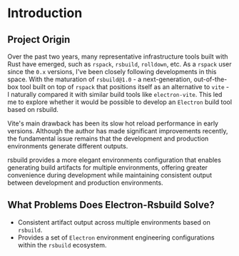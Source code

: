 # Introduction

## Project Origin

Over the past two years, many representative infrastructure tools built with Rust have emerged, such as `rspack`, `rsbuild`, `rolldown`, etc. As a `rspack` user since the `0.x` versions, I've been closely following developments in this space. With the maturation of `rsbuild@1.0` - a next-generation, out-of-the-box tool built on top of `rspack` that positions itself as an alternative to `vite` - I naturally compared it with similar build tools like `electron-vite`. This led me to explore whether it would be possible to develop an `Electron` build tool based on rsbuild.

Vite's main drawback has been its slow hot reload performance in early versions. Although the author has made significant improvements recently, the fundamental issue remains that the development and production environments generate different outputs.

rsbuild provides a more elegant environments configuration that enables generating build artifacts for multiple environments, offering greater convenience during development while maintaining consistent output between development and production environments.

## What Problems Does Electron-Rsbuild Solve?

- Consistent artifact output across multiple environments based on `rsbuild`.
- Provides a set of `Electron` environment engineering configurations within the `rsbuild` ecosystem.
